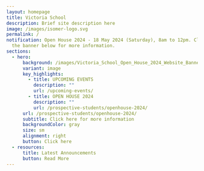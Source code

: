 ```yaml
---
layout: homepage
title: Victoria School
description: Brief site description here
image: /images/isomer-logo.svg
permalink: /
notification: Open House 2024 - 18 May 2024 (Saturday), 8am to 12pm. Click on
  the banner below for more information.
sections:
  - hero:
      background: /images/Victoria_School_Open_House_2024_Website_Banner_.jpg
      variant: image
      key_highlights:
        - title: UPCOMING EVENTS
          description: ""
          url: /upcoming-events/
        - title: OPEN HOUSE 2024
          description: ""
          url: /prospective-students/openhouse-2024/
      url: /prospective-students/openhouse-2024/
      subtitle: Click here for more information
      backgroundColor: gray
      size: sm
      alignment: right
      button: Click here
  - resources:
      title: Latest Announcements
      button: Read More
---
```

